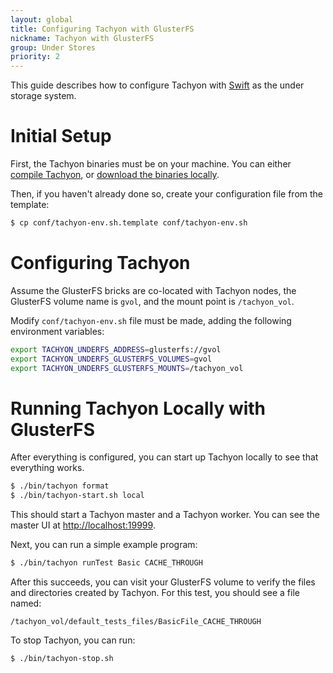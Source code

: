 ```yaml
---
layout: global
title: Configuring Tachyon with GlusterFS
nickname: Tachyon with GlusterFS
group: Under Stores
priority: 2
---
```


This guide describes how to configure Tachyon with [Swift](http://www.gluster.org/) as the under
storage system.

# Initial Setup

First, the Tachyon binaries must be on your machine. You can either
[compile Tachyon](Building-Tachyon-Master-Branch.html), or
[download the binaries locally](Running-Tachyon-Locally.html).

Then, if you haven't already done so, create your configuration file from the template:

```bash
$ cp conf/tachyon-env.sh.template conf/tachyon-env.sh
```

# Configuring Tachyon
Assume the GlusterFS bricks are co-located with Tachyon nodes, the GlusterFS volume name is `gvol`,
and the mount point is `/tachyon_vol`.

Modify `conf/tachyon-env.sh` file must be made, adding the following environment variables:

```bash
export TACHYON_UNDERFS_ADDRESS=glusterfs://gvol
export TACHYON_UNDERFS_GLUSTERFS_VOLUMES=gvol
export TACHYON_UNDERFS_GLUSTERFS_MOUNTS=/tachyon_vol
```

# Running Tachyon Locally with GlusterFS

After everything is configured, you can start up Tachyon locally to see that everything works.

```bash
$ ./bin/tachyon format
$ ./bin/tachyon-start.sh local
```

This should start a Tachyon master and a Tachyon worker. You can see the master UI at
[http://localhost:19999](http://localhost:19999).

Next, you can run a simple example program:

```bash
$ ./bin/tachyon runTest Basic CACHE_THROUGH
```

After this succeeds, you can visit your GlusterFS volume to verify the files and directories created
by Tachyon. For this test, you should see a file named:

    /tachyon_vol/default_tests_files/BasicFile_CACHE_THROUGH

To stop Tachyon, you can run:

```bash
$ ./bin/tachyon-stop.sh
```